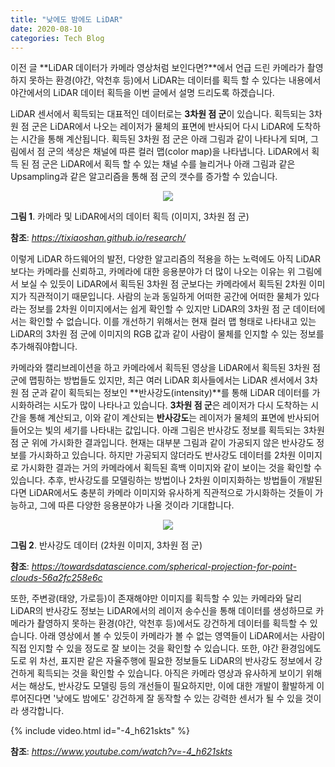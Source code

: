 ```yaml
---
title: "낮에도 밤에도 LiDAR"
date: 2020-08-10
categories: Tech Blog
---
```


이전 글 **LiDAR 데이터가 카메라 영상처럼 보인다면?**에서 언급 드린 카메라가 촬영하지 못하는 환경(야간, 악천후 등)에서 LiDAR는 데이터를 획득 할 수 있다는 
내용에서 야간에서의 LiDAR 데이터 획득을 이번 글에서 설명 드리도록 하겠습니다.

LiDAR 센서에서 획득되는 대표적인 데이터로는 **3차원 점 군**이 있습니다.
획득되는 3차원 점 군은 LiDAR에서 나오는 레이저가 물체의 표면에 반사되어 다시 LiDAR에 도착하는 시간을 통해 계산됩니다.
획득된 3차원 점 군은 아래 그림과 같이 나타나게 되며, 그림에서 점 군의 색상은 채널에 따른 컬러 맵(color map)을 나타냅니다.
LiDAR에서 획득 된 점 군은 LiDAR에서 획득 할 수 있는 채널 수를 늘리거나 아래 그림과 같은 Upsampling과 같은 알고리즘을 통해 
점 군의 갯수를 증가할 수 있습니다. 

<p align="center"><img src="https://user-images.githubusercontent.com/69247445/89749482-e2d13380-db02-11ea-962f-35de2d286215.gif"></p>

**그림 1**. 카메라 및 LiDAR에서의 데이터 획득 (이미지, 3차원 점 군)

**참조**: *<https://tixiaoshan.github.io/research/>*


이렇게 LiDAR 하드웨어의 발전, 다양한 알고리즘의 적용을 하는 노력에도 아직 LiDAR보다는 카메라를 신뢰하고, 카메라에 대한 응용분야가 더 많이 나오는 이유는
위 그림에서 보실 수 있듯이 LiDAR에서 획득된 3차원 점 군보다는 카메라에서 획득된 2차원 이미지가 직관적이기 때문입니다.
사람의 눈과 동일하게 어떠한 공간에 어떠한 물체가 있다라는 정보를 2차원 이미지에서는 쉽게 확인할 수 있지만 LiDAR의 3차원 점 군 데이터에서는 확인할 수 없습니다. 
이를 개선하기 위해서는 현재 컬러 맵 형태로 나타내고 있는 LiDAR의 3차원 점 군에 이미지의 RGB 값과 같이 사람이 물체를 인지할 수 있는 정보를 추가해줘야합니다.

카메라와 캘리브레이션을 하고 카메라에서 획득된 영상을 LiDAR에서 획득된 3차원 점 군에 맵핑하는 방법들도 있지만, 
최근 여러 LiDAR 회사들에서는 LiDAR 센서에서 3차원 점 군과 같이 획득되는 정보인 **반사강도(intensity)**를 통해 LiDAR 데이터를 가시화하려는 시도가 많이 나타나고 있습니다.
**3차원 점 군**은 레이저가 다시 도착하는 시간을 통해 계산되고, 이와 같이 계산되는 **반사강도**는 레이저가 물체의 표면에 반사되어 들어오는 빛의 세기를 나타내는 값입니다.
아래 그림은 반사강도 정보를 획득되는 3차원 점 군 위에 가시화한 결과입니다. 현재는 대부분 그림과 같이 가공되지 않은 반사강도 정보를 가시화하고 있습니다.
하지만 가공되지 않더라도 반사강도 데이터를 2차원 이미지로 가시화한 결과는 거의 카메라에서 획득된 흑백 이미지와 같이 보이는 것을 확인할 수 있습니다.
추후, 반사강도를 모델링하는 방법이나 2차원 이미지화하는 방법들이 개발된다면 LiDAR에서도 충분히 카메라 이미지와 유사하게 직관적으로 가시화하는 것들이 가능하고,
그에 따른 다양한 응용분야가 나올 것이라 기대합니다.

<p align="center"><img src="https://user-images.githubusercontent.com/69247445/89752354-00a49580-db0f-11ea-86bb-15f41ab95594.gif"></p>

**그림 2**. 반사강도 데이터 (2차원 이미지, 3차원 점 군)

**참조**: *<https://towardsdatascience.com/spherical-projection-for-point-clouds-56a2fc258e6c>*


또한, 주변광(태양, 가로등)이 존재해야만 이미지를 획득할 수 있는 카메라와 달리 LiDAR의 반사강도 정보는 LiDAR에서의 레이저 송수신을 통해 데이터를 생성하므로
카메라가 촬영하지 못하는 환경(야간, 악천후 등)에서도 강건하게 데이터를 획득할 수 있습니다.
아래 영상에서 볼 수 있듯이 카메라가 볼 수 없는 영역들이 LiDAR에서는 사람이 직접 인지할 수 있을 정도로 잘 보이는 것을 확인할 수 있습니다.
또한, 야간 환경임에도 도로 위 차선, 표지판 같은 자율주행에 필요한 정보들도 LiDAR의 반사강도 정보에서 강건하게 획득되는 것을 확인할 수 있습니다.
아직은 카메라 영상과 유사하게 보이기 위해서는 해상도, 반사강도 모델링 등의 개선들이 필요하지만, 이에 대한 개발이 활발하게 이루어진다면
'낮에도 밤에도' 강건하게 잘 동작할 수 있는 강력한 센서가 될 수 있을 것이라 생각합니다. 

{% include video.html id="-4_h621skts" %}  

**참조**: *<https://www.youtube.com/watch?v=-4_h621skts>*
